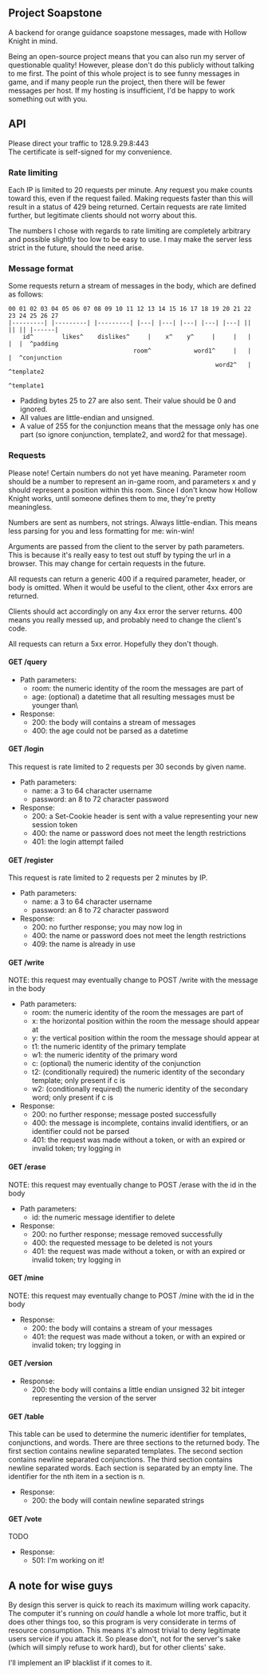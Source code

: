 ## Project Soapstone
A backend for orange guidance soapstone messages, made with Hollow Knight in mind.

Being an open-source project means that you can also run my server of questionable quality! However, please don't do this publicly without talking to me first. The point of this whole project is to see funny messages in game, and if many people run the project, then there will be fewer messages per host. If my hosting is insufficient, I'd be happy to work something out with you.

## API
Please direct your traffic to 128.9.29.8:443\
The certificate is self-signed for my convenience.

### Rate limiting
Each IP is limited to 20 requests per minute. Any request you make counts toward this, even if the request failed. Making requests faster than this will result in a status of 429 being returned. Certain requests are rate limited further, but legitimate clients should not worry about this.

The numbers I chose with regards to rate limiting are completely arbitrary and possible slightly too low to be easy to use. I may make the server less strict in the future, should the need arise.

### Message format
Some requests return a stream of messages in the body, which are defined as follows:
```
00 01 02 03 04 05 06 07 08 09 10 11 12 13 14 15 16 17 18 19 20 21 22 23 24 25 26 27
|---------| |---------| |---------| |---| |---| |---| |---| |---| || || || |------|
    id^        likes^    dislikes^     |    x^    y^     |     |   |  |  |  ^padding
                                   room^            word1^     |   |  |  ^conjunction
                                                          word2^   |  ^template2
                                                                   ^template1
```
* Padding bytes 25 to 27 are also sent. Their value should be 0 and ignored.
* All values are little-endian and unsigned.
* A value of 255 for the conjunction means that the message only has one part (so ignore conjunction, template2, and word2 for that message).

### Requests
Please note! Certain numbers do not yet have meaning. Parameter room should be a number to represent an in-game room, and parameters x and y should represent a position within this room. Since I don't know how Hollow Knight works, until someone defines them to me, they're pretty meaningless.

Numbers are sent as numbers, not strings. Always little-endian. This means less parsing for you and less formatting for me: win-win!

Arguments are passed from the client to the server by path parameters. This is because it's really easy to test out stuff by typing the url in a browser. This may change for certain requests in the future.

All requests can return a generic 400 if a required parameter, header, or body is omitted. When it would be useful to the client, other 4xx errors are returned.

Clients should act accordingly on any 4xx error the server returns. 400 means you really messed up, and probably need to change the client's code.

All requests can return a 5xx error. Hopefully they don't though.

#### GET /query
* Path parameters:
    * room: the numeric identity of the room the messages are part of
    * age: (optional) a datetime that all resulting messages must be younger than\
* Response:
    * 200: the body will contains a stream of messages
    * 400: the age could not be parsed as a datetime

#### GET /login
This request is rate limited to 2 requests per 30 seconds by given name.
* Path parameters:
    * name: a 3 to 64 character username
    * password: an 8 to 72 character password
* Response:
    * 200: a Set-Cookie header is sent with a value representing your new session token
    * 400: the name or password does not meet the length restrictions
    * 401: the login attempt failed

#### GET /register
This request is rate limited to 2 requests per 2 minutes by IP.
* Path parameters:
    * name: a 3 to 64 character username
    * password: an 8 to 72 character password
* Response:
    * 200: no further response; you may now log in
    * 400: the name or password does not meet the length restrictions
    * 409: the name is already in use

#### GET /write
NOTE: this request may eventually change to POST /write with the message in the body
* Path parameters:
    * room: the numeric identity of the room the messages are part of
    * x: the horizontal position within the room the message should appear at
    * y: the vertical position within the room the message should appear at
    * t1: the numeric identity of the primary template
    * w1: the numeric identity of the primary word
    * c: (optional) the numeric identity of the conjunction
    * t2: (conditionally required) the numeric identity of the secondary template; only present if c is
    * w2: (conditionally required) the numeric identity of the secondary word; only present if c is
* Response:
    * 200: no further response; message posted successfully
    * 400: the message is incomplete, contains invalid identifiers, or an identifier could not be parsed
    * 401: the request was made without a token, or with an expired or invalid token; try logging in

#### GET /erase
NOTE: this request may eventually change to POST /erase with the id in the body
* Path parameters:
    * id: the numeric message identifier to delete
* Response:
    * 200: no further response; message removed successfully
    * 400: the requested message to be deleted is not yours
    * 401: the request was made without a token, or with an expired or invalid token; try logging in

#### GET /mine
NOTE: this request may eventually change to POST /mine with the id in the body
* Response:
    * 200: the body will contains a stream of your messages
    * 401: the request was made without a token, or with an expired or invalid token; try logging in

#### GET /version
* Response:
    * 200: the body will contains a little endian unsigned 32 bit integer representing the version of the server

#### GET /table
This table can be used to determine the numeric identifier for templates, conjunctions, and words. There are three sections to the returned body. The first section contains newline separated templates. The second section contains newline separated conjunctions. The third section contains newline separated words. Each section is separated by an empty line. The identifier for the nth item in a section is n.
* Response:
    * 200: the body will contain newline separated strings

#### GET /vote
TODO
* Response:
    * 501: I'm working on it!

## A note for wise guys
By design this server is quick to reach its maximum willing work capacity. The computer it's running on *could* handle a whole lot more traffic, but it does other things too, so this program is very considerate in terms of resource consumption. This means it's almost trivial to deny legitimate users service if you attack it. So please don't, not for the server's sake (which will simply refuse to work hard), but for other clients' sake.

I'll implement an IP blacklist if it comes to it.
